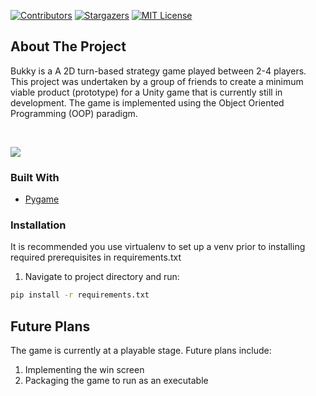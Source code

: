 [![Contributors][contributors-shield]][contributors-url]
[![Stargazers][stars-shield]][stars-url]
[![MIT License][license-shield]][license-url]

<!-- ABOUT THE PROJECT -->
## About The Project


Bukky is a A 2D turn-based strategy game played between 2-4 players. This project was undertaken by a group of friends to create a minimum viable product (prototype) for a Unity game that is currently still in development. The game is implemented using the Object Oriented Programming (OOP) paradigm. 

<br>
<p>
  <img src="https://raw.github.com/ni-xon/bukky/master/images/game-screenshot.jpg">
</p>

### Built With
* [Pygame](https://www.pygame.org)

### Installation
It is recommended you use virtualenv to set up a venv prior to installing required prerequisites in requirements.txt

1. Navigate to project directory and run:
```bash
pip install -r requirements.txt
```

## Future Plans
The game is currently at a playable stage. Future plans include:
1. Implementing the win screen
2. Packaging the game to run as an executable

<!-- MARKDOWN LINKS & IMAGES -->
<!-- https://www.markdownguide.org/basic-syntax/#reference-style-links -->
[contributors-shield]: https://img.shields.io/github/contributors/ni-xon/bukky.svg?style=for-the-badge
[contributors-url]: https://github.com/ni-xon/bukky/graphs/contributors
[stars-shield]: https://img.shields.io/github/stars/ni-xon/bukky.svg?style=for-the-badge
[stars-url]: https://github.com/ni-xon/bukky/stargazers
[license-shield]: https://img.shields.io/github/license/ni-xon/bukky.svg?style=for-the-badge
[license-url]: https://github.com/ni-xon/bukky/blob/master/LICENSE
